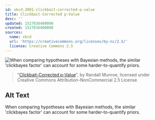 ```yaml
---
id: xkcd.2001-clickbait-corrected-p-value
title: Clickbait-Corrected p-Value
desc: ''
updated: 1527836400000
created: 1527836400000
sources:
  name: xkcd
  url: 'https://creativecommons.org/licenses/by-nc/2.5/'
  license: Creative Commons 2.5
---
```

![When comparing hypotheses with Bayesian methods, the similar 'clickbayes factor' can account for some harder-to-quantify priors.](https://imgs.xkcd.com/comics/clickbait_corrected_p_value.png)
> "[Clickbait-Corrected p-Value](https://xkcd.com/2001/)", by Randall Munroe, licensed under Creative Commons Attribution-NonCommercial 2.5 License

## Alt Text
When comparing hypotheses with Bayesian methods, the similar 'clickbayes factor' can account for some harder-to-quantify priors.
